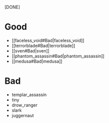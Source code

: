 [DONE]
# Good
- [[faceless_void#Bad|faceless_void]]
- [[terrorblade#Bad|terrorblade]]
- [[sven#Bad|sven]]
- [[phantom_assassin#Bad|phantom_assassin]]
- [[medusa#Bad|medusa]]
# Bad
- templar_assassin
- tiny
- drow_ranger
- slark
- juggernaut